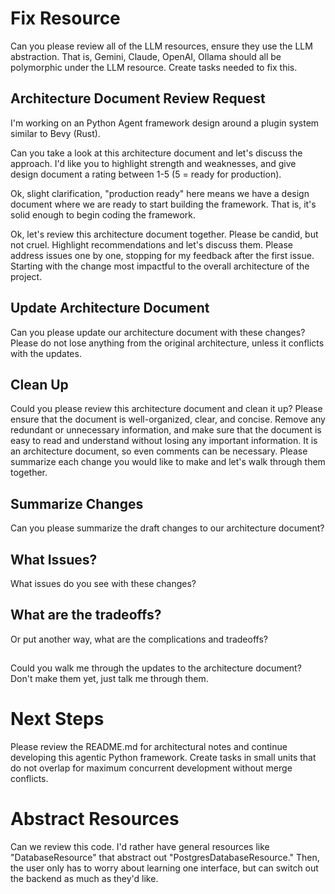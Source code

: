
# Fix Resource
Can you please review all of the LLM resources, ensure they use the LLM abstraction.  That is, Gemini, Claude, OpenAI, Ollama should all be polymorphic under the LLM resource.  Create tasks needed to fix this.



## Architecture Document Review Request
I'm working on an Python Agent framework design around a plugin system similar to Bevy (Rust).  

Can you take a look at this architecture document and let's discuss the approach.  I'd like you to highlight strength and weaknesses, and give design document a rating between 1-5 (5 = ready for production).

Ok, slight clarification, "production ready" here means we have a design document where we are ready to start building the framework.  That is, it's solid enough to begin coding the framework.

Ok, let's review this architecture document together.  Please be candid, but not cruel.  Highlight recommendations and let's discuss them.  Please address issues one by one, stopping for my feedback after the first issue. Starting with the change most impactful to the overall architecture of the project.

## Update Architecture Document
Can you please update our architecture document with these changes? Please do not lose anything from the original architecture, unless it conflicts with the updates.

## Clean Up
Could you please review this architecture document and clean it up?  Please ensure that the document is well-organized, clear, and concise.  Remove any redundant or unnecessary information, and make sure that the document is easy to read and understand without losing any important information.  It is an architecture document, so even comments can be necessary.  Please summarize each change you would like to make and let's walk through them together.


## Summarize Changes
Can you please summarize the draft changes to our architecture document?

## What Issues?
What issues do you see with these changes?

## What are the tradeoffs?
Or put another way, what are the complications and tradeoffs?

## 
Could you walk me through the updates to the architecture document?  Don't make them yet, just talk me through them.


# Next Steps
Please review the README.md for architectural notes and continue developing this agentic Python framework.  Create tasks in small units that do not overlap for maximum concurrent development without merge conflicts.

# Abstract Resources
Can we review this code.  I'd rather have general resources like "DatabaseResource" that abstract out "PostgresDatabaseResource."  Then, the user only has to worry about learning one interface, but can switch out the backend as much as they'd like.
